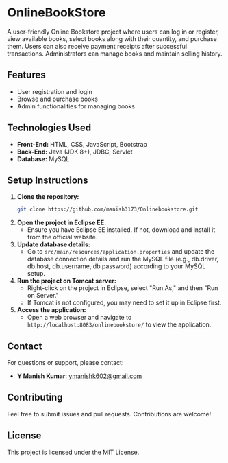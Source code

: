 # OnlineBookStore

A user-friendly Online Bookstore project where users can log in or register, view available books, select books along with their quantity, and purchase them. Users can also receive payment receipts after successful transactions. Administrators can manage books and maintain selling history.



## Features
- User registration and login
- Browse and purchase books
- Admin functionalities for managing books


## Technologies Used
- **Front-End:** HTML, CSS, JavaScript, Bootstrap
- **Back-End:** Java (JDK 8+), JDBC, Servlet
- **Database:** MySQL



## Setup Instructions
1. **Clone the repository:**
   ```bash
   git clone https://github.com/manish3173/Onlinebookstore.git
   ```
2. **Open the project in Eclipse EE.**
   - Ensure you have Eclipse EE installed. If not, download and install it from the official website.
3. **Update database details:**
   - Go to `src/main/resources/application.properties` and update the database connection details and run the MySQL file (e.g., db.driver, db.host, db.username, db.password) according to your MySQL setup.
4. **Run the project on Tomcat server:**
   - Right-click on the project in Eclipse, select "Run As," and then "Run on Server."
   - If Tomcat is not configured, you may need to set it up in Eclipse first.
5. **Access the application:**
   - Open a web browser and navigate to `http://localhost:8083/onlinebookstore/` to view the application.



## Contact
For questions or support, please contact:

- **Y Manish Kumar**: [ymanishk602@gmail.com](mailto:ymanishk602@gmail.com)
  
## Contributing
Feel free to submit issues and pull requests. Contributions are welcome!


## License
This project is licensed under the MIT License.

